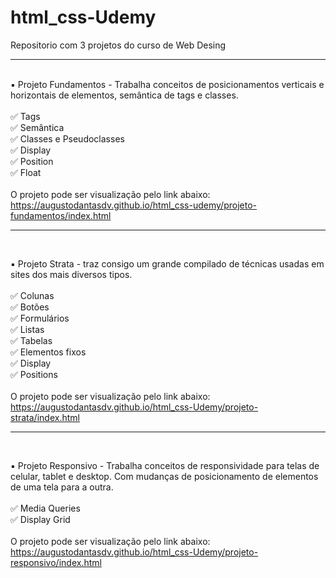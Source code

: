 # html_css-Udemy
 Repositorio com 3 projetos do curso de Web Desing
 <br>
 <hr>
 <br>
 ▪️ Projeto Fundamentos - Trabalha conceitos de posicionamentos verticais e horizontais de elementos, semântica de tags e classes.<br>
 <br>
 ✅ Tags<br>
 ✅ Semântica<br>
 ✅ Classes e Pseudoclasses<br>
 ✅ Display<br>
 ✅ Position<br>
 ✅ Float<br>
 <br>
 O projeto pode ser visualização pelo link abaixo:<br>
 <a href="https://augustodantasdv.github.io/html_css-Udemy/projeto-fundamentos/index.html">https://augustodantasdv.github.io/html_css-udemy/projeto-fundamentos/index.html</a>
 <br>
 <hr>
 <br>
 
 ▪️ Projeto Strata - traz consigo um grande compilado de técnicas usadas em sites dos mais diversos tipos.<br>
 <br>
 ✅ Colunas<br>
	✅ Botões<br>
	✅ Formulários<br>
	✅ Listas<br>
	✅ Tabelas<br>
	✅ Elementos fixos<br>
	✅ Display<br>
	✅ Positions<br>
 <br>
 O projeto pode ser visualização pelo link abaixo:<br>
 <a href="https://augustodantasdv.github.io/html_css-Udemy/projeto-strata/index.html">https://augustodantasdv.github.io/html_css-Udemy/projeto-strata/index.html</a>
 <br>
 <hr>
 <br>
 
 ▪️ Projeto Responsivo - Trabalha conceitos de responsividade para telas de celular, tablet e desktop. Com mudanças de posicionamento de elementos de uma tela para a outra.<br>
 <br>
 ✅ Media Queries<br>
 ✅ Display Grid<br>
 <br>
 O projeto pode ser visualização pelo link abaixo:<br>
 <a href="https://augustodantasdv.github.io/html_css-Udemy/projeto-responsivo/index.html">https://augustodantasdv.github.io/html_css-Udemy/projeto-responsivo/index.html</a>
 
 



 
 

